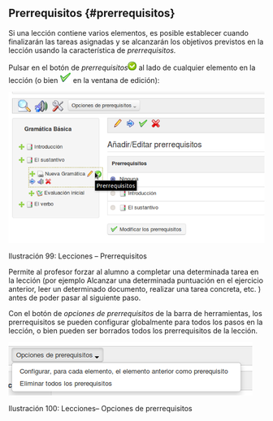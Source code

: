 ## Prerrequisitos {#prerrequisitos}

Si una lección contiene varios elementos, es posible establecer cuando finalizarán las tareas asignadas y se alcanzarán los objetivos previstos en la lección usando la característica de _prerrequisitos._

Pulsar en el botón de _prerrequisitos_![](../assets/graphics46.png) al lado de cualquier elemento en la lección (o bien ![](../assets/graphics41.png) en la ventana de edición):

![](../assets/graficos82.png)

Ilustración 99: Lecciones – Prerrequisitos

Permite al profesor forzar al alumno a completar una determinada tarea en la lección (por ejemplo Alcanzar una determinada puntuación en el ejercicio anterior, leer un determinado documento, realizar una tarea concreta, etc. ) antes de poder pasar al siguiente paso.

Con el botón de _opciones de prerrequisitos_ de la barra de herramientas, los prerrequisitos se pueden configurar globalmente para todos los pasos en la lección, o bien pueden ser borrados todos los prerrequisitos de la lección.

![](../assets/graficos83.png)

Ilustración 100: Lecciones– Opciones de prerrequisitos